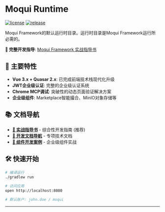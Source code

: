 # Moqui Runtime

[![license](http://img.shields.io/badge/license-CC0%201.0%20Universal-blue.svg)](https://github.com/moqui/moqui-runtime/blob/master/LICENSE.md)
[![release](http://img.shields.io/github/release/moqui/moqui-runtime.svg)](https://github.com/moqui/moqui-runtime/releases)

Moqui Framework的默认运行时目录。运行时目录是Moqui Framework运行所必需的。

**📖 完整开发指导**: [Moqui Framework 实战指导书](../docs/moqui-framework-guide.md)

## 🚀 主要特性

- **Vue 3.x + Quasar 2.x**: 已完成前端技术栈现代化升级
- **JWT企业级认证**: 完整的企业级认证系统
- **Chrome MCP调试**: 突破性的动态页面验证解决方案
- **企业级组件**: Marketplace智能撮合、MinIO对象存储等

## 📚 文档导航

- **[📖 实战指导书](../docs/moqui-framework-guide.md)** - 综合性开发指南 (推荐)
- **[🔧 开发文档导航](../docs/README.md)** - 专项技术文档
- **[🧩 组件开发案例](component/)** - 企业级组件实战

## 🛠️ 快速开始

```bash
# 编译运行
./gradlew run

# 访问应用
open http://localhost:8080

# 默认账户: john.doe / moqui
```

---

